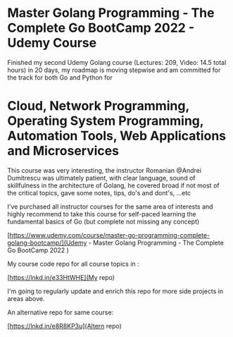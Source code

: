 # Master Golang Programming - The Complete Go BootCamp 2022 - Udemy Course

<!-- Output copied to clipboard! -->

<!-----
NEW: Check the "Suppress top comment" option to remove this info from the output.

Conversion time: 0.169 seconds.


Using this Markdown file:

1. Paste this output into your source file.
2. See the notes and action items below regarding this conversion run.
3. Check the rendered output (headings, lists, code blocks, tables) for proper
   formatting and use a linkchecker before you publish this page.

Conversion notes:

* Docs to Markdown version 1.0β31
* Wed Dec 15 2021 10:10:55 GMT-0800 (PST)
* Source doc: Untitled document
* This is a partial selection. Check to make sure intra-doc links work.
----->


Finished my second Udemy Golang course (Lectures: 209, Video: 14.5 total hours) in 20 days, my roadmap is moving stepwise and am committed for the track for both Go and Python for

# Cloud, Network Programming, Operating System Programming, Automation Tools, Web Applications and Microservices

This course was very interesting, the instructor Romanian @Andrei Dumitrescu was ultimately patient, with clear language, sound of skillfulness in the architecture of Golang, he covered broad if not most of the critical topics, gave some notes, tips, do's and dont's, ...etc

I've purchased all instructor courses for the same area of interests and highly recommend to take this course for self-paced learning the fundamental basics of Go (but complete not missing any concept)

[https://www.udemy.com/course/master-go-programming-complete-golang-bootcamp/](Udemy - Master Golang Programming - The Complete Go BootCamp 2022 )

My course code repo for all course topics in :

[https://lnkd.in/e33HtWHE](My repo)

I'm going to regularly update and enrich this repo for more side projects in areas above.

An alternative repo for same course:

[https://lnkd.in/e8R8KP3u](Altern repo)
